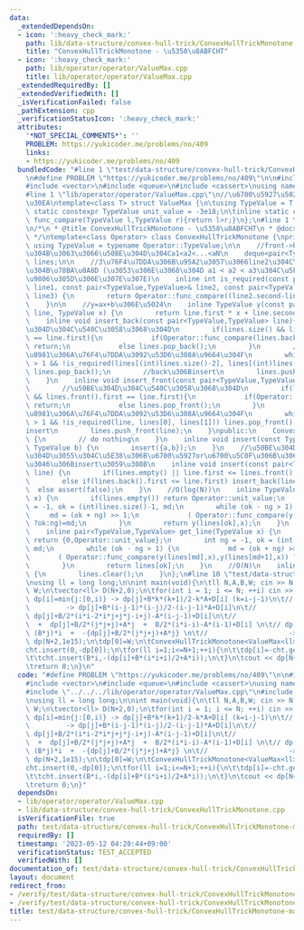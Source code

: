 ```yaml
---
data:
  _extendedDependsOn:
  - icon: ':heavy_check_mark:'
    path: lib/data-structure/convex-hull-trick/ConvexHullTrickMonotone.cpp
    title: "ConvexHullTrickMonotone - \u5358\u8ABFCHT"
  - icon: ':heavy_check_mark:'
    path: lib/operator/operator/ValueMax.cpp
    title: lib/operator/operator/ValueMax.cpp
  _extendedRequiredBy: []
  _extendedVerifiedWith: []
  _isVerificationFailed: false
  _pathExtension: cpp
  _verificationStatusIcon: ':heavy_check_mark:'
  attributes:
    '*NOT_SPECIAL_COMMENTS*': ''
    PROBLEM: https://yukicoder.me/problems/no/409
    links:
    - https://yukicoder.me/problems/no/409
  bundledCode: "#line 1 \"test/data-structure/convex-hull-trick/ConvexHullTrickMonotone-max.test.cpp\"\
    \n#define PROBLEM \"https://yukicoder.me/problems/no/409\"\n\n#include <iostream>\n\
    #include <vector>\n#include <queue>\n#include <cassert>\nusing namespace std;\n\
    #line 1 \"lib/operator/operator/ValueMax.cpp\"\n//\u6700\u5927\u5024\u30AF\u30A8\
    \u30EA\ntemplate<class T> struct ValueMax {\n\tusing TypeValue = T;\n\tinline\
    \ static constexpr TypeValue unit_value = -3e18;\n\tinline static constexpr bool\
    \ func_compare(TypeValue l,TypeValue r){return l>r;}\n};\n#line 1 \"lib/data-structure/convex-hull-trick/ConvexHullTrickMonotone.cpp\"\
    \n/*\n * @title ConvexHullTrickMonotone - \u5358\u8ABFCHT\n * @docs md/data-structure/convex-hull-trick/ConvexHullTrickMonotone.md\n\
    \ */\ntemplate<class Operator> class ConvexHullTrickMonotone {\nprivate:\n   \
    \ using TypeValue = typename Operator::TypeValue;\n\n    //front->back\u306B\u5411\
    \u304B\u3063\u3066\u50BE\u304D\u304Ca1<a2<...<aN\n    deque<pair<TypeValue,TypeValue>>\
    \ lines;\n\n    //3\u76F4\u7DDA\u306B\u95A2\u3057\u3066line2\u304C\u5FC5\u8981\
    \u304B\u78BA\u8A8D (\u3053\u306E\u3068\u304D a1 < a2 < a3\u304C\u5FC5\u8981=deque\u306E\
    \u9806\u305D\u306E\u307E\u307E)\n    inline int is_required(const pair<TypeValue,TypeValue>&\
    \ line1, const pair<TypeValue,TypeValue>& line2, const pair<TypeValue,TypeValue>&\
    \ line3) {\n        return Operator::func_compare((line2.second-line3.second)*(line2.first-line1.first),(line1.second-line2.second)*(line3.first-line2.first));\n\
    \    }\n\n    //y=ax+b\u306E\u5024\n    inline TypeValue y(const pair<TypeValue,TypeValue>\
    \ line, TypeValue x) {\n        return line.first * x + line.second;\n    }\n\n\
    \    inline void insert_back(const pair<TypeValue,TypeValue> line){\n        //\u50BE\
    \u304D\u304C\u540C\u3058\u3068\u304D\n        if(lines.size() && lines.back().first\
    \ == line.first){\n            if(Operator::func_compare(lines.back().second,line.second))\
    \ return;\n            else lines.pop_back();\n        }\n        //\u4E0D\u5FC5\
    \u8981\u306A\u76F4\u7DDA\u3092\u53D6\u308A\u9664\u304F\n        while (lines.size()\
    \ > 1 && !is_required(lines[(int)lines.size()-2], lines[(int)lines.size()-1],line))\
    \ lines.pop_back();\n        //back\u306Binsert\n        lines.push_back(line);\n\
    \    }\n    inline void insert_front(const pair<TypeValue,TypeValue> line){\n\
    \        //\u50BE\u304D\u304C\u540C\u3058\u3068\u304D\n        if(lines.size()\
    \ && lines.front().first == line.first){\n            if(Operator::func_compare(lines.front().second,line.second))\
    \ return;\n            else lines.pop_front();\n        }\n        //\u4E0D\u5FC5\
    \u8981\u306A\u76F4\u7DDA\u3092\u53D6\u308A\u9664\u304F\n        while (lines.size()\
    \ > 1 && !is_required(line, lines[0], lines[1])) lines.pop_front();\n        //front\u306B\
    insert\n        lines.push_front(line);\n    }\npublic:\n    ConvexHullTrickMonotone()\
    \ {\n        // do nothing\n    }\n    inline void insert(const TypeValue a, const\
    \ TypeValue b) {\n        insert({a,b});\n    }\n    //\u50BE\u304D\u306E\u5927\
    \u304D\u3055\u304C\u5E38\u306B\u6700\u5927or\u6700\u5C0F\u306B\u306A\u308B\u3088\
    \u3046\u306Binsert\u3059\u308B\n    inline void insert(const pair<TypeValue,TypeValue>\
    \ line) {\n        if(lines.empty() || line.first <= lines.front().first) insert_front(line);\n\
    \        else if(lines.back().first <= line.first) insert_back(line);\n      \
    \  else assert(false);\n    }\n    //O(log(N))\n    inline TypeValue get(TypeValue\
    \ x) {\n        if(lines.empty()) return Operator::unit_value;\n        int ng\
    \ = -1, ok = (int)lines.size()-1, md;\n        while (ok - ng > 1) {\n       \
    \     md = (ok + ng) >> 1;\n            ( Operator::func_compare(y(lines[md],x),y(lines[md+1],x))\
    \ ?ok:ng)=md;\n        }\n        return y(lines[ok],x);\n    }\n    //O(log(N))\n\
    \    inline pair<TypeValue,TypeValue> get_line(TypeValue x) {\n        if(lines.empty())\
    \ return {0,Operator::unit_value};\n        int ng = -1, ok = (int)lines.size()-1,\
    \ md;\n        while (ok - ng > 1) {\n            md = (ok + ng) >> 1;\n     \
    \       ( Operator::func_compare(y(lines[md],x),y(lines[md+1],x)) ?ok:ng)=md;\n\
    \        }\n        return lines[ok];\n    }\n    //O(N)\n    inline void clear(void)\
    \ {\n        lines.clear();\n    }\n};\n#line 10 \"test/data-structure/convex-hull-trick/ConvexHullTrickMonotone-max.test.cpp\"\
    \nusing ll = long long;\n\nint main(void){\n\tll N,A,B,W; cin >> N >> A >> B >>\
    \ W;\n\tvector<ll> D(N+2,0);\n\tfor(int i = 1; i <= N; ++i) cin >> D[i];\n\t//\
    \ dp[i]=min{j:[0,i)} -> dp[j]+B*k*(k+1)/2-k*A+D[i] (k=i-j-1)\n\t//           \
    \         -> dp[j]+B*(i-j-1)*(i-j)/2-(i-j-1)*A+D[i]\n\t//                    ->\
    \ dp[j]+B/2*(i*i-2*i*j+j*j-i+j)-A*(i-j-1)+D[i]\n\t//                    -> (-B*j)*i\
    \  +  dp[j]+B/2*(j*j+j)+A*j  +  B/2*(i*i-i)-A*(i-1)+D[i] \n\t// dp[i]=-max{j:[0,i)}->\
    \ (B*j)*i  +  -{dp[j]+B/2*(j*j+j)+A*j} \n\t//                    ->\n\tvector<ll>\
    \ dp(N+2,1e15);\n\tdp[0]=W;\n\tConvexHullTrickMonotone<ValueMax<ll>> cht;\n\t\
    cht.insert(0,-dp[0]);\n\tfor(ll i=1;i<=N+1;++i){\n\t\tdp[i]=-cht.get(i) + B*(i*i-i)/2-A*(i-1)+D[i];\n\
    \t\tcht.insert(B*i,-(dp[i]+B*(i*i+i)/2+A*i));\n\t}\n\tcout << dp[N+1] << endl;\n\
    \treturn 0;\n}\n"
  code: "#define PROBLEM \"https://yukicoder.me/problems/no/409\"\n\n#include <iostream>\n\
    #include <vector>\n#include <queue>\n#include <cassert>\nusing namespace std;\n\
    #include \"../../../lib/operator/operator/ValueMax.cpp\"\n#include \"../../../lib/data-structure/convex-hull-trick/ConvexHullTrickMonotone.cpp\"\
    \nusing ll = long long;\n\nint main(void){\n\tll N,A,B,W; cin >> N >> A >> B >>\
    \ W;\n\tvector<ll> D(N+2,0);\n\tfor(int i = 1; i <= N; ++i) cin >> D[i];\n\t//\
    \ dp[i]=min{j:[0,i)} -> dp[j]+B*k*(k+1)/2-k*A+D[i] (k=i-j-1)\n\t//           \
    \         -> dp[j]+B*(i-j-1)*(i-j)/2-(i-j-1)*A+D[i]\n\t//                    ->\
    \ dp[j]+B/2*(i*i-2*i*j+j*j-i+j)-A*(i-j-1)+D[i]\n\t//                    -> (-B*j)*i\
    \  +  dp[j]+B/2*(j*j+j)+A*j  +  B/2*(i*i-i)-A*(i-1)+D[i] \n\t// dp[i]=-max{j:[0,i)}->\
    \ (B*j)*i  +  -{dp[j]+B/2*(j*j+j)+A*j} \n\t//                    ->\n\tvector<ll>\
    \ dp(N+2,1e15);\n\tdp[0]=W;\n\tConvexHullTrickMonotone<ValueMax<ll>> cht;\n\t\
    cht.insert(0,-dp[0]);\n\tfor(ll i=1;i<=N+1;++i){\n\t\tdp[i]=-cht.get(i) + B*(i*i-i)/2-A*(i-1)+D[i];\n\
    \t\tcht.insert(B*i,-(dp[i]+B*(i*i+i)/2+A*i));\n\t}\n\tcout << dp[N+1] << endl;\n\
    \treturn 0;\n}"
  dependsOn:
  - lib/operator/operator/ValueMax.cpp
  - lib/data-structure/convex-hull-trick/ConvexHullTrickMonotone.cpp
  isVerificationFile: true
  path: test/data-structure/convex-hull-trick/ConvexHullTrickMonotone-max.test.cpp
  requiredBy: []
  timestamp: '2023-05-12 04:20:44+09:00'
  verificationStatus: TEST_ACCEPTED
  verifiedWith: []
documentation_of: test/data-structure/convex-hull-trick/ConvexHullTrickMonotone-max.test.cpp
layout: document
redirect_from:
- /verify/test/data-structure/convex-hull-trick/ConvexHullTrickMonotone-max.test.cpp
- /verify/test/data-structure/convex-hull-trick/ConvexHullTrickMonotone-max.test.cpp.html
title: test/data-structure/convex-hull-trick/ConvexHullTrickMonotone-max.test.cpp
---
```

